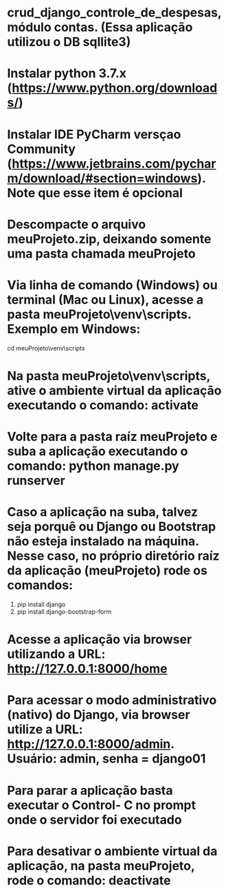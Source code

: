 # crud_django_controle_de_despesas, módulo contas. (Essa aplicação utilizou o DB sqllite3)

# Instalar python 3.7.x (https://www.python.org/downloads/)

# Instalar IDE PyCharm versçao Community (https://www.jetbrains.com/pycharm/download/#section=windows). Note que esse item é opcional

# Descompacte o arquivo meuProjeto.zip, deixando somente uma pasta chamada meuProjeto

# Via linha de comando (Windows) ou terminal (Mac ou Linux), acesse a pasta meuProjeto\venv\scripts. Exemplo em Windows:
cd meuProjeto\venv\scripts

# Na pasta meuProjeto\venv\scripts, ative o ambiente virtual da aplicação executando o comando: activate

# Volte para a pasta raíz meuProjeto e suba a aplicação executando o comando: python manage.py runserver

# Caso a aplicação na suba, talvez seja porquê ou Django ou Bootstrap não esteja instalado na máquina. Nesse caso, no próprio diretório raíz da aplicação (meuProjeto) rode os comandos: 
1) pip install django
2) pip install django-bootstrap-form 

# Acesse a aplicação via browser utilizando a URL: http://127.0.0.1:8000/home

# Para acessar o modo administrativo (nativo) do Django, via browser utilize a URL: http://127.0.0.1:8000/admin. Usuário: admin, senha = django01

# Para parar a aplicação basta executar o Control- C no prompt onde o servidor foi executado

# Para desativar o ambiente virtual da aplicação, na pasta meuProjeto, rode o comando: deactivate








